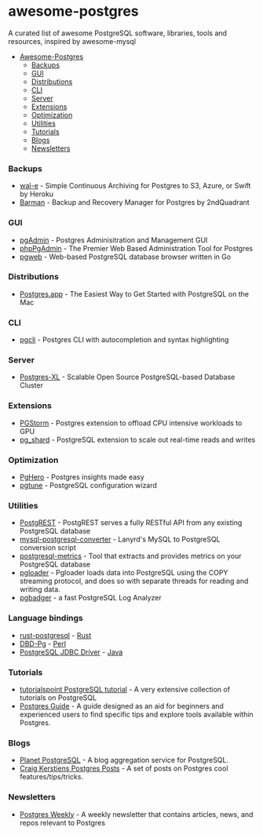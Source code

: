 # awesome-postgres
A curated list of awesome PostgreSQL software, libraries, tools and resources, inspired by awesome-mysql

- [Awesome-Postgres](https://github.com/dhamaniasad/awesome-postgres#awesome-postgres)
  - [Backups](#backups)
  - [GUI](#gui)
  - [Distributions](#distributions)
  - [CLI](#cli)
  - [Server](#server)
  - [Extensions](#extensions)
  - [Optimization](#optimization)
  - [Utilities](#utilities)
  - [Tutorials](#tutorials)
  - [Blogs](#blogs)
  - [Newsletters](#newsletters)

### Backups
* [wal-e](https://github.com/wal-e/wal-e) - Simple Continuous Archiving for Postgres to S3, Azure, or Swift by Heroku
* [Barman](http://www.pgbarman.org/) - Backup and Recovery Manager for Postgres by 2ndQuadrant

### GUI
* [pgAdmin](http://pgadmin.org/) - Postgres Adminisitration and Management GUI
* [phpPgAdmin](https://github.com/phppgadmin/phppgadmin) - The Premier Web Based Administration Tool for Postgres
* [pgweb](https://github.com/sosedoff/pgweb) - Web-based PostgreSQL database browser written in Go

### Distributions
* [Postgres.app](http://postgresapp.com/) - The Easiest Way to Get Started with PostgreSQL on the Mac

### CLI
* [pgcli](https://github.com/dbcli/pgcli) - Postgres CLI with autocompletion and syntax highlighting

### Server
* [Postgres-XL](http://www.postgres-xl.org/) - Scalable Open Source PostgreSQL-based Database Cluster

### Extensions
* [PGStorm](https://wiki.postgresql.org/wiki/PGStrom) - Postgres extension to offload CPU intensive workloads to GPU
* [pg_shard](https://github.com/citusdata/pg_shard) - PostgreSQL extension to scale out real-time reads and writes

### Optimization
* [PgHero](https://github.com/ankane/pghero) - Postgres insights made easy
* [pgtune](https://github.com/gregs1104/pgtune/) - PostgreSQL configuration wizard

### Utilities
* [PostgREST](https://github.com/begriffs/postgrest) - PostgREST serves a fully RESTful API from any existing PostgreSQL database
* [mysql-postgresql-converter](https://github.com/lanyrd/mysql-postgresql-converter) - Lanyrd's MySQL to PostgreSQL conversion script
* [postgresql-metrics](https://github.com/spotify/postgresql-metrics) - Tool that extracts and provides metrics on your PostgreSQL database
* [pgloader](https://github.com/dimitri/pgloader) - Pgloader loads data into PostgreSQL using the COPY streaming protocol, and does so with separate threads for reading and writing data.
* [pgbadger](https://github.com/dalibo/pgbadger) - a fast PostgreSQL Log Analyzer

### Language bindings
* [rust-postgresql](https://github.com/sfackler/rust-postgres) - [Rust](http://www.rust-lang.org/)
* [DBD-Pg](http://search.cpan.org/~rudy/DBD-Pg/Pg.pm) - [Perl](https://www.perl.org/)
* [PostgreSQL JDBC Driver](https://jdbc.postgresql.org/) - [Java](https://www.java.com/)

### Tutorials
* [tutorialspoint PostgreSQL tutorial](http://www.tutorialspoint.com/postgresql/) - A very extensive collection of tutorials on PostgreSQL
* [Postgres Guide](http://postgresguide.com/) - A guide designed as an aid for beginners and experienced users to find specific tips and explore tools available within Postgres.

### Blogs
* [Planet PostgreSQL](https://planet.postgresql.org/) - A blog aggregation service for PostgreSQL.
* [Craig Kerstiens Postgres Posts](http://www.craigkerstiens.com/categories/postgres/) - A set of posts on Postgres cool features/tips/tricks. 

### Newsletters

* [Postgres Weekly](http://www.postgresweekly.com) - A weekly newsletter that contains articles, news, and repos relevant to Postgres
